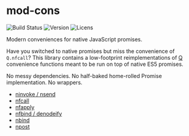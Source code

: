 mod-cons
===========

![Build Status](https://img.shields.io/travis/ttab/mod-cons.svg)
![Version](https://img.shields.io/npm/v/mod-cons.svg)
![Licens](https://img.shields.io/npm/l/mod-cons.svg)

Modern conveniences for native JavaScript promises. 

Have you switched to native promises but miss the convenience of
`Q.nfcall`? This library contains a low-footprint reimplementations of
[Q] convenience functions meant to be run on top of native ES5
promises. 

No messy dependencies. No half-baked home-rolled Promise
implementation. No wrappers.

  - [ninvoke / nsend][ninvoke]
  - [nfcall]
  - [nfapply]
  - [nfbind / denodeify][nfbind]
  - [nbind]
  - [npost][npost]

[Q]:https://github.com/kriskowal/q/
[ninvoke]:https://github.com/kriskowal/q/wiki/API-Reference#qninvokeobject-methodname-args
[nfcall]:https://github.com/kriskowal/q/wiki/API-Reference#qnfcallfunc-args
[nfapply]:https://github.com/kriskowal/q/wiki/API-Reference#qnfapplynodefunc-args
[nfbind]:https://github.com/kriskowal/q/wiki/API-Reference#qnfbindnodefunc-args
[npost]:https://github.com/kriskowal/q/wiki/API-Reference#qnpostobject-methodname-args
[nbind]:https://github.com/kriskowal/q/wiki/API-Reference#qnbindnodemethod-thisarg-args
